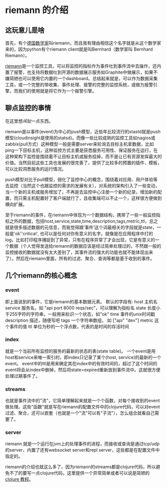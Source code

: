 # riemann 的介绍

## 这玩意儿是啥
首先，有个[德国数学家](https://en.wikipedia.org/wiki/Bernhard_Riemann)叫riemann，而且我有理由相信这个名字就是从这个数学家来的，因为python有个riemann client就是叫Bernhard（数学家叫 Bernhard Riemann）。

[riemann](http://riemann.io/)是一个监控工具，可以将监控的指标作为事件吐到事件流中去操作，还内置了报警，也支持将数据吐到开源的数据展示服务如Graphite中做展示，如果不嫌简陋也可以使用它内置的一个dashboard。总结起来就是，可以作为数据采集工具，或一个完整的带收集、事件处理、报警的完整的监控系统，或做为报警引擎，而我们的使用就是将它作为一个报警引擎。

## 聊点监控的事情
在这里想*闲扯*一点东西。

riemann是以事件(event)为中心的push模型，近些年比较流行的stastd就是push模型(cloudinsight是使用的statsd)。而像一些比较成熟的监控工具如nagios或zabbix(pull方式）这种模型一般是需要server来轮询去目标主机拿数据，比如ping一下目标主机，这种监控方式主要是获悉服务可用性、保证服务在运行，在这种架构下监控是围绕着不让目标主机或服务挂掉，而不是让已有资源发挥最大的价值。当然目前这些工具也发展的很完善了，提供了比较多的预置的插件、模板，可以比较洞悉服务的运行情况。

push模型对比于pull模型，弱化了监控中心的概念，围绕着对应用、用户体验等去监控（当然这个也跟监控的需求的发展有关），对系统的架构引入了一些变动，当一个新的主机或服务增加了，不再是去监控中心注册一个新的纪录，增加新的配置，而只需主机配置好了客户端就行了，且收集端可以不止一个，这样很方便做到横向扩展。

至于riemann的事件，在riemann中体现为一个数据结构，携带了一些一般监控指标之外的数据，包括host,service,state,time,description,tags,metric,ttl，总之就是很多描述数据的元信息，而我觉得跟‘事件’这个词最相关的字段就是state，一般是'ok''critical', 也可以是任何对你有意义的名字。就像是在应用程序中打的log，比如打印程序捕捉到了异常，只有在程序异常了才会出现，它是有意义的一个数据（个人觉得发送给riemann的数据应该是经过简单处理过的，不然跟一般的监控接收的数据就没有太大差别了，其事件流的强大的功能也就不能体现出来了）。然后在riemann里面，所有的过滤、聚合、查询等都是基于收到的事件。

## 几个riemann的核心概念

### event
即上面说到的事件，它是riemann的基本数据元素。
默认的字段有:
host 主机名
service 服务名，如 "api port 8000 reqs/sec"，可以理解为指标名
state 长度小于255字符的字符串，一般用来标识一个状态，如"ok"
time 事件的unix时间戳
description  描述，随便写吧
tags 一个字符串数组， 如 ["api" "dev"]
metric 这个事件的值
ttl 单位为秒的一个浮点数，代表的是时间的存活时间

### index
就是一个当前所有监控的服务的最新的状态的表(state table)。
一个event是用host和service来唯一索引的，即index只记录了某个(host, service)的最新的一个event。
event中的ttl是用来确定其在index中的有效时间的，超过了这个时间的event将会从index中删掉，然后将state=expired重新放到事件流中。这就很方便处理过期事件了。

### streams
也就是事件流中的"流"，它简单理解起来就是一个个函数，对每个接收到的event做处理。这些"函数"就是写在riemann的配置文件中的clojure代码，可以对event过滤、聚合，还可以嵌套（也就是一个"流"可以有"子流"），怎么组合就看自己需要了。

### server
riemann 就是一个运行在jvm上的处理事件的进程，而接收或查询是通过tcp/udp的server，内置了还有websocket server和repl server，这些都是在配置文件中指定的。


riemann的介绍也就这么多了，因为riemann的streams都是clojure代码，所以避免不了的要写一点clojure代码，这里提供一个异常简单或者可以说是简陋的[clojure 教程](./clojure_simple_tour.md)。
